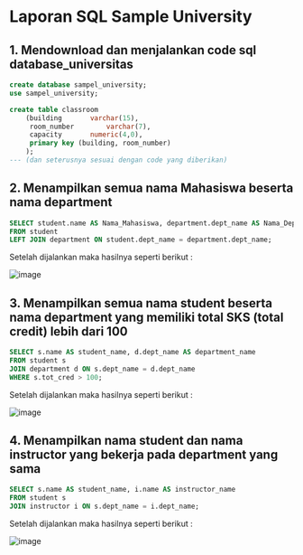 # Laporan SQL Sample University

## 1. Mendownload dan menjalankan code sql database_universitas
```sql
create database sampel_university;
use sampel_university;

create table classroom
	(building		varchar(15),
	 room_number		varchar(7),
	 capacity		numeric(4,0),
	 primary key (building, room_number)
	);
--- (dan seterusnya sesuai dengan code yang diberikan)
```

## 2. Menampilkan semua nama Mahasiswa beserta nama department
```sql
SELECT student.name AS Nama_Mahasiswa, department.dept_name AS Nama_Department
FROM student
LEFT JOIN department ON student.dept_name = department.dept_name;
```
Setelah dijalankan maka hasilnya seperti berikut :

![image](https://github.com/SafitriPutri/Safitri-Rahayu-Kurnia-Putri_Praktikum-DBDSQL/assets/117289241/427e6dd2-ebf3-42b6-aa63-0217612ee272)


## 3. Menampilkan semua nama student beserta nama department yang memiliki total SKS (total credit) lebih dari 100
```sql
SELECT s.name AS student_name, d.dept_name AS department_name
FROM student s
JOIN department d ON s.dept_name = d.dept_name
WHERE s.tot_cred > 100;
```
Setelah dijalankan maka hasilnya seperti berikut :

![image](https://github.com/SafitriPutri/Safitri-Rahayu-Kurnia-Putri_Praktikum-DBDSQL/assets/117289241/c8724971-c2f1-4d8f-b453-1caafb463d6a)


## 4. Menampilkan nama student dan nama instructor yang bekerja pada department yang sama
```sql
SELECT s.name AS student_name, i.name AS instructor_name
FROM student s
JOIN instructor i ON s.dept_name = i.dept_name;
```
Setelah dijalankan maka hasilnya seperti berikut :

![image](https://github.com/SafitriPutri/Safitri-Rahayu-Kurnia-Putri_Praktikum-DBDSQL/assets/117289241/1c8ffeef-0736-49e5-af78-9533a0775bd6)
